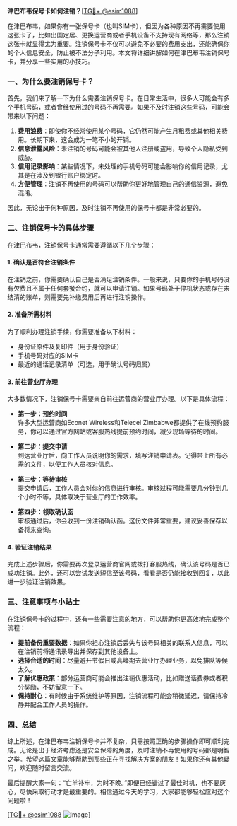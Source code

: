 **津巴布韦保号卡如何注销？**[[TG💪+ @esim1088](https://t.me/s/esim1088)]

在津巴布韦，如果你有一张保号卡（也叫SIM卡），但因为各种原因不再需要使用这张卡了，比如出国定居、更换运营商或者手机设备不支持现有网络等，那么注销这张卡就显得尤为重要。注销保号卡不仅可以避免不必要的费用支出，还能确保你的个人信息安全，防止被不法分子利用。本文将详细讲解如何在津巴布韦注销保号卡，并分享一些实用的小技巧。

### 一、为什么要注销保号卡？

首先，我们来了解一下为什么需要注销保号卡。在日常生活中，很多人可能会有多个手机号码，或者曾经使用过的号码不再需要。如果不及时注销这些号码，可能会带来以下问题：

1. **费用浪费**：即使你不经常使用某个号码，它仍然可能产生月租费或其他相关费用。长期下来，这会成为一笔不小的开销。
2. **信息泄露风险**：未注销的号码可能会被其他人注册或盗用，导致个人隐私受到威胁。
3. **信用记录影响**：某些情况下，未处理的手机号码可能会影响你的信用记录，尤其是在涉及到银行账户绑定时。
4. **方便管理**：注销不再使用的号码可以帮助你更好地管理自己的通信资源，避免混淆。

因此，无论出于何种原因，及时注销不再使用的保号卡都是非常必要的。

### 二、注销保号卡的具体步骤

在津巴布韦，注销保号卡通常需要遵循以下几个步骤：

#### 1. 确认是否符合注销条件

在注销之前，你需要确认自己是否满足注销条件。一般来说，只要你的手机号码没有欠费且不属于任何套餐合约，就可以申请注销。如果号码处于停机状态或存在未结清的账单，则需要先补缴费用后再进行注销操作。

#### 2. 准备所需材料

为了顺利办理注销手续，你需要准备以下材料：

- 身份证原件及复印件（用于身份验证）
- 手机号码对应的SIM卡
- 最近的通话记录清单（可选，用于确认号码归属）

#### 3. 前往营业厅办理

大多数情况下，注销保号卡需要亲自前往运营商的营业厅办理。以下是具体流程：

- **第一步：预约时间**  
  许多大型运营商如Econet Wireless和Telecel Zimbabwe都提供了在线预约服务，你可以通过官方网站或客服热线提前预约时间，减少现场等待的时间。

- **第二步：提交申请**  
  到达营业厅后，向工作人员说明你的需求，填写注销申请表。记得带上所有必需的文件，以便工作人员核对信息。

- **第三步：等待审核**  
  提交申请后，工作人员会对你的信息进行审核。审核过程可能需要几分钟到几个小时不等，具体取决于营业厅的工作效率。

- **第四步：领取确认函**  
  审核通过后，你会收到一份注销确认函。这份文件非常重要，建议妥善保存以备将来查询。

#### 4. 验证注销结果

完成上述步骤后，你需要再次登录运营商官网或拨打客服热线，确认该号码是否已成功注销。此外，还可以尝试发送短信至该号码，看看是否仍能接收到回复，以此进一步验证注销效果。

### 三、注意事项与小贴士

在注销保号卡的过程中，还有一些需要注意的地方，可以帮助你更高效地完成整个流程：

- **提前备份重要数据**：如果你担心注销后丢失与该号码相关的联系人信息，可以在注销前将通讯录导出并保存到其他设备上。
- **选择合适的时间**：尽量避开节假日或高峰期去营业厅办理业务，以免排队等候太久。
- **了解优惠政策**：部分运营商可能会推出注销优惠活动，比如赠送话费券或者积分奖励，不妨留意一下。
- **保持耐心**：有时候由于系统维护等原因，注销流程可能会稍微延迟，请保持冷静并配合工作人员的操作。

### 四、总结

综上所述，在津巴布韦注销保号卡并不复杂，只需按照正确的步骤操作即可顺利完成。无论是出于经济考虑还是安全保障的角度，及时注销不再使用的号码都是明智之举。希望这篇文章能够帮助到那些正在寻找解决方案的朋友！如果你还有其他疑问，欢迎随时留言交流。

最后提醒大家一句：“亡羊补牢，为时不晚。”即便已经错过了最佳时机，也不要灰心，尽快采取行动才是最重要的。相信通过今天的学习，大家都能够轻松应对这个问题啦！

[[TG💪+ @esim1088](https://t.me/s/esim1088) ![Image](https://i.postimg.cc/4NQfJmqS/Snipaste-2025-05-13-00-14-12.png)]